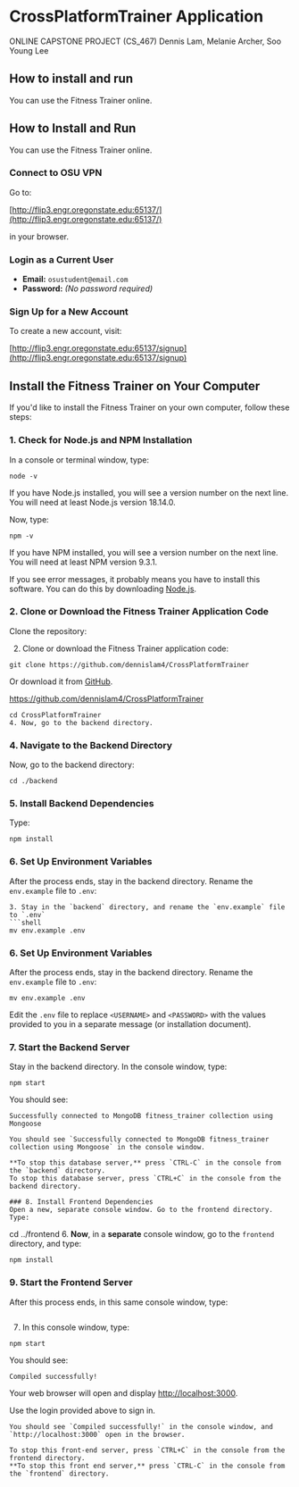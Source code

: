 # CrossPlatformTrainer Application
ONLINE CAPSTONE PROJECT (CS_467)
Dennis Lam, Melanie Archer, Soo Young Lee

## How to install and run
You can use the Fitness Trainer online.
## How to Install and Run
You can use the Fitness Trainer online.

### Connect to OSU VPN
Go to:

[http://flip3.engr.oregonstate.edu:65137/](http://flip3.engr.oregonstate.edu:65137/)

in your browser.

### Login as a Current User
- **Email:** `osustudent@email.com`
- **Password:** _(No password required)_

### Sign Up for a New Account
To create a new account, visit:

[http://flip3.engr.oregonstate.edu:65137/signup](http://flip3.engr.oregonstate.edu:65137/signup)

## Install the Fitness Trainer on Your Computer

If you'd like to install the Fitness Trainer on your own computer, follow these steps:

### 1. Check for Node.js and NPM Installation
In a console or terminal window, type:

```
node -v
```

If you have Node.js installed, you will see a version number on the next line. You will need at least Node.js version 18.14.0.

Now, type:

```
npm -v
```

If you have NPM installed, you will see a version number on the next line. You will need at least NPM version 9.3.1.

If you see error messages, it probably means you have to install this software. You can do this by downloading [Node.js](https://nodejs.org/).

### 2. Clone or Download the Fitness Trainer Application Code
Clone the repository:


2. Clone or download the Fitness Trainer application code:
```
git clone https://github.com/dennislam4/CrossPlatformTrainer
```

Or download it from [GitHub](https://github.com/dennislam4/CrossPlatformTrainer).

https://github.com/dennislam4/CrossPlatformTrainer

```
cd CrossPlatformTrainer
4. Now, go to the backend directory.
```

### 4. Navigate to the Backend Directory
Now, go to the backend directory:

```
cd ./backend
```

### 5. Install Backend Dependencies
Type:

```
npm install
```

### 6. Set Up Environment Variables
After the process ends, stay in the backend directory. Rename the `env.example` file to `.env`:

```
3. Stay in the `backend` directory, and rename the `env.example` file to `.env`
```shell
mv env.example .env
```

### 6. Set Up Environment Variables
After the process ends, stay in the backend directory. Rename the `env.example` file to `.env`:

```shell
mv env.example .env
```
Edit the `.env` file to replace `<USERNAME>` and `<PASSWORD>` with the values provided to you in a separate message (or installation document).

### 7. Start the Backend Server
Stay in the backend directory. In the console window, type:

```
npm start
```

You should see:

```
Successfully connected to MongoDB fitness_trainer collection using Mongoose
```
```
You should see `Successfully connected to MongoDB fitness_trainer collection using Mongoose` in the console window.

**To stop this database server,** press `CTRL-C` in the console from the `backend` directory.
To stop this database server, press `CTRL+C` in the console from the backend directory.

### 8. Install Frontend Dependencies
Open a new, separate console window. Go to the frontend directory. Type:

```
cd ../frontend
6. **Now**, in a **separate** console window, go to the `frontend` directory, and type:
```shell
npm install
```

### 9. Start the Frontend Server
After this process ends, in this same console window, type:

```
```
7. In this console window, type:
```shell
npm start
```

You should see:

```
Compiled successfully!
```

Your web browser will open and display [http://localhost:3000](http://localhost:3000).

Use the login provided above to sign in.
```
You should see `Compiled successfully!` in the console window, and `http://localhost:3000` open in the browser.

To stop this front-end server, press `CTRL+C` in the console from the frontend directory.
**To stop this front end server,** press `CTRL-C` in the console from the `frontend` directory.




